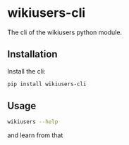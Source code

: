 # wikiusers-cli
The cli of the wikiusers python module.

## Installation

Install the cli:

```bash
pip install wikiusers-cli
```

## Usage

```bash
wikiusers --help
```

and learn from that
